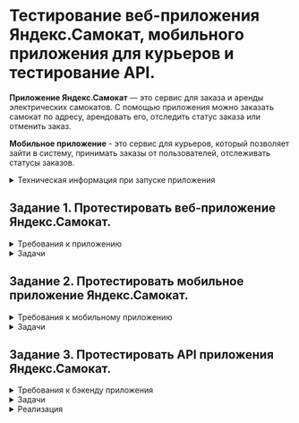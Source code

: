 # Тестирование веб-приложения Яндекс.Самокат, мобильного приложения для курьеров и тестирование API.

**Приложение Яндекс.Самокат** — это сервис для заказа и аренды электрических самокатов. С помощью приложения можно заказать самокат по адресу, арендовать его, отследить статус заказа или отменить заказ.

 **Мобильное приложение** - это сервис для курьеров, который позволяет зайти в систему, принимать заказы от пользователей, отслеживать статусы заказов.

  <details> <summary> Техническая информация при запуске приложения </summary>

#### Предусловия 

1. Тестовый стенд веб-приложения: *https://{id}.serverhub.praktikum-services.ru/*

2. Доступ к базе осуществляется с помощью команды **psql -U morty -d scooter_rent** Пароль: **smith**

### Документация API. 
### 1. Courier

#### Courier - Логин курьера в системе

URL: **POST /api/v1/courier/login**

Параметр: 

| Название                   |  Тип   |                                         Описание                                          |
| -------------------------- | :----: | :---------------------------------------------------------------------------------------: |
| login                      | string |             Логин курьера, записывается в поле **login** таблицы **Couriers**             |
| password                   | string | Пароль курьера, хэш от значения записывается в поле **passwordHash** таблицы **Couriers** |
| firstName (необязательный) | string |            Имя курьера, записывается в поле **firstName** таблицы **Couriers**            |

Запрос: **{    "login": "ninja",**
    **"password": "1234" }**

Успешное создание учетной записи: **HTTP/1.1 201 Created**
**{   ok: true }**

Запрос без логина и пароля: **HTTP/1.1 400 Bad Request**
**{ "message": "Недостаточно данных для создания учетной записи" }**

Запрос с повторяющимся логином:  **HTTP/1.1 409 Сonflict**
**{  "message": "Этот логин уже используется" }**

#### Courier - Удаление курьера

URL: **DELETE /api/v1/courier/:id**

Параметр: 

| Название |  Тип   |                          Описание                          |
| -------- | :----: | :--------------------------------------------------------: |
| id       | string | Номер курьера, хранится в поле **id** таблицы **Couriers** |

Успешное удаление курьера: **HTTP/1.1 200 OK { ok: true }**

Запрос без id: **HTTP/1.1 400 Bad Request**
**{ "message":  "Недостаточно данных для удаления курьера" }**

Запрос с несуществующим id: **HTTP/1.1 404 Not Found**
**{ "message": "Курьера с таким id нет" }**

### 2. Couriers

#### Couriers - Получить количество заказов курьера

URL: **GET /api/v1/courier/:id/ordersCount**

Параметр: 

| Название |  Тип   |                          Описание                          |
| -------- | :----: | :--------------------------------------------------------: |
| id       | number | Номер курьера { "id": 123456 } |

Количество заказов курьера "1": **/v1/courier/1/ordersCount**

Responce success: **HTTP/1.1 200**
**{  "id": "123456",  "ordersCount": "100500" }**

Запрос без номера: **HTTP/1.1 400 Bad Request**
**{ "message":  "Недостаточно данных для поиска" }**

Запрос с несуществующим номером: **HTTP/1.1 404 Not Found**
**{  "message": "Курьер не найден" }**

### 3. Orders
#### Orders - Завершить заказ
URL: **PUT /api/v1/orders/finish/:id**

Параметр: 

| Название |  Тип   |            Описание            |
| -------- | :----: | :----------------------------: |
| id       | number | Номер заказа, хранится в поле **id** таблицы **Orders**|

Запрос: **{ "id": 123 }**

Успешный ответ: **HTTP/1.1 200**
**{  ok: true }**

Запрос без номера: **HTTP/1.1 400 Bad Request**
**{ "message":  "Недостаточно данных для поиска" }**

Запрос с несуществующим номером: **HTTP/1.1 404 Not Found**
**{ "message": "Заказа с таким id не существует" }**

Запрос с несуществующим номером курьера: **HTTP/1.1 404 Not Found**
**{ "message": "Курьера с таким id не существует" }**

Заказ нельзя завершить: **HTTP/1.1 409 Conflict**
**{ "message": "Этот заказ нельзя завершить" }**

#### Orders - Отменить заказ

URL: **PUT /api/v1/orders/cancel**

Параметр: 

| Название |  Тип   |                        Описание                         |
| -------- | :----: | :-----------------------------------------------------: |
| track     | string |	Номер заказа, хранится в поле **track** таблицы **Orders**|

Запрос: **{ "id": 123 }**

Успешный ответ: **HTTP/1.1 200**
**{   ok: true }**
Запрос без номера: **HTTP/1.1 400 Bad Request**
**{ "message":  "Недостаточно данных для поиска" }**

Запрос с несуществующим номером: **HTTP/1.1 404 Not Found
{ "message": "Заказ не найден" }**

Заказ уже в работе: **HTTP/1.1 409 Conflict**
**{ "message": "Этот заказ уже в работе" }**

#### Orders - Получение списка заказов.

URL: **GET /api/v1/orders**

Параметр: 

| Название |  Тип   |                          Описание                          |
| -------- | :----: | :--------------------------------------------------------: |
| courierId |number| Идентификатор курьера. Если указан - возвращает все активные и завершенные заказы этого курьера |

Запрос с номером id курьера "1": **/v1/orders?courierId=1**

Запрос с несуществующим id: **HTTP/1.1 404 Not Found**
**{"message": "Курьер с идентификатором {courierId} не найден" }**
 
#### Orders - Получить заказ по его номеру.

URL: **GET /api/v1/orders**

Параметр: 

| Название  |  Тип   |                                            Описание                                             |
| --------- | :----: | :---------------------------------------------------------------------------------------------: |
| t| number | Трекинговый номер заказа|

Запрос с номером заказа : **/v1/orders/track?t=123456**

Запрос без номера заказа: **HTTP/1.1 400 Bad Request**
**{"message":  "Недостаточно данных для поиска" }**

#### Orders - Принять заказ.

URL: **PUT /api/v1/orders/accept/:id**

Параметр: 

| Название |  Тип   |         Описание         |
| -------- | :----: | :----------------------: |
| id      | number | Номер заказа, хранится в поле **id** таблицы **Orders** |
|courierId| number | id курьера, хранится в поле **id** таблицы **Orders** |

Запрос : **/v1/orders/accept/1?courierId=213**

Успешный ответ: **HTTP/1.1 200**
**{ ok: true }**

Запрос без номера: **HTTP/1.1 400 Bad Request**
**{ "message":  "Недостаточно данных для поиска" }**

Запрос с несуществующим номером: **HTTP/1.1 404 Not Found**
**{ "message": "Заказа с таким id не существует" }**

Запрос с несуществующим номером курьера: **HTTP/1.1 404 Not Found**
**{ "message": "Курьера с таким id не существует" }**

Заказ уже был в работе: **HTTP/1.1 409 Conflict**
**{ "message": "Этот заказ уже в работе" }**

Нет id курьера или id заказа: **HTTP/1.1 400 Conflict**
**{ "message": "Недостаточно данных для поиска" }**
 
#### Orders - Создание заказа.

URL: **POST /api/v1/orders**

Параметр: 

| Название  |  Тип   |     Описание   |
| --------- | :----: | :-----------: |
| firstName | string |Имя заказчика, записывается в поле **firstName** таблицы **Orders**|
| lastName | string | Фамилия заказчика, записывается в поле **lastName** таблицы **Orders** |
| address | string | Адрес заказчика, записывается в поле **address** таблицы **Orders**|
| metroStation| string |Ближайшая к заказчику станция метро, записывается в поле **metroStation** таблицы **Orders** |
| phone | string |Телефон заказчика, записывается в поле **phone** таблицы **Orders** |
| rentTime| number | Количество дней аренды, записывается в поле **rentTime** таблицы **Orders**|
| deliveryDate| string |Дата доставки, записывается в поле **deliveryDate** таблицы **Orders**|
| comment| string |Комментарий от заказчика, записывается в поле **comment** таблицы **Orders**|
| color (необязательный)| string |Предпочитаемые цвета, записываются в поле **color** таблицы **Orders** |

Запрос: {

    "firstName": "Naruto",

    "lastName": "Uchiha",

    "address": "Konoha, 142 apt.",

    "metroStation": 4,

    "phone": "+7 800 355 35 35",

    "rentTime": 5,

    "deliveryDate": "2020-06-06",

    "comment": "Saske, come back to Konoha",

    "color": [
        "BLACK"
    ]
}

Успешное создание заказа: **HTTP/1.1 201 Created**
**{ track: 124124 }**

### Utils
#### Utils - Ping server

URL: **GET /api/v1/ping**
Успешный ответ: **HTTP/1.1 200 Ok pong;**


#### Utils - Поиск станций метро по названию
URL: **GET /api/v1/stations/search**

| Название  |  Тип   |   Описание    |
| --------- | :----: | :-----------: |
| s       | string | Строка для поиска станции |

Поиск метро "Сокол": **/v1/stations/search?s=Сокол**

Успешный поиск:    HTTP/1.1 200 OK
  [

    {
       "number": "4",
       "name": "Сокольники",
       "color": "#D92B2C"
    },

    {
       "number": "26",
       "name": "Сокол",
       "color": "#4DBE52"
    }   

]

 </details>


 ## Задание  1. Протестировать веб-приложение Яндекс.Самокат.

 <details> <summary> Требования к приложению </summary>


### Поддерживаемые окружения

Приложение поддерживает эти браузеры: Яндекс.Браузер не ниже версии
20.0.1, Chrome не ниже версии 85. Будет поддерживаться разрешение экрана
1280x720 и 1920x1080.

### Макеты

Макеты лежат в Figma и расположены по [ссылке](https://www.figma.com/file/vHgTVzFac8zyxhMZ2o4b2m/web)

### Лендинг

Есть заголовок и чертёж самоката. При скролле происходит анимация:
чертёж сменяется фотографией, появляется таблица с описанием самоката.

В шапке лендинга есть две кнопки: **«Заказать», «Статус заказа».**

Появляется запрос на согласие использовать куки.

Если доскроллить до третьего блока, появляется информация: «Как это
работает», «Вопросы о важном».

### Экран «Сделать заказ»

Чтобы сделать заказ, нужно заполнить две формы: **«Для кого самокат», «Про аренду».**

#### Для кого самокат

Поля: «Имя», «Фамилия», «Адрес: куда привезти самокат», «Станция метро»,

«Телефон: на него позвонит курьер».

Все поля обязательные. Если они не заполнены корректно, нельзя перейти на следующую страницу.

Внизу кнопка **«Дальше»**: она переводит на форму **«Про аренду».** 


#### Про аренду

Поля: «Когда привезти самокат», «Срок аренды», «Цвет», «Комментарий».

«Когда привезти самокат», «Срок аренды» — обязательные поля. 

«Цвет», «Комментарий» — необязательные.


#### Кнопка «Назад»

При нажатии пользователь переходит на страницу **«Для кого самокат».** При переключении между страницами введённая информация сохраняется.

#### Кнопка «Заказать». 
Если все поля заполнены корректно, при клике по кнопке **«Заказать»** заказ будет оформлен. Появится всплывающее окно с текстом **«Номер заказа NNNNN. Запишите его: пригодится, чтобы отслеживать статус»** и кнопкой **«Посмотреть статус».** Кнопка **«Посмотреть статус»** ведёт на экран **«Статус заказа»**: в нём уже заполнено поле **«Номер заказа».**


Если не все обязательные поля заполнены корректно, при нажатии на кнопку «Заказать» появится ошибка **«Введите корректный <имя поля>».**

Пользователь может сделать несколько заказов один за другим.

### Экран «Статус заказа»

Если нажать на **«Статус заказа»** в шапке лендинга, появляется поле ввода «Номер заказа». Нужно ввести значение и нажать **Enter.** Если номер заказа введён корректно, появляется информация: 
- Данные заказа пользователя: имя, фамилия, адрес и остальные. Для всех полей действует правило: если текст не умещается в одной строке, он переносится на вторую.
- Цепочка статусов заказа. Текущий статус выделен чёрным, остальные — серые. Если статус пройден, цифра перед ним сменяется на галочку.

Если номер заказа введён некорректно, появляется сообщение об ошибке: **«Такого заказа нет. Точно верный номер?».**

На экране статуса заказа четыре статуса. Активным может быть только один из них — он показывает, на какой стадии находится заказ: 

#### «Самокат на складе». 
Становится активным, когда пользователь сделал заказ.

#### «Курьер едет к вам». 
Становится активным, когда курьер подтвердил у себя в приложении, что принял заказ. Когда статус активен, в подписи появляется имя курьера: **«Курьер Фродо едет к вам».** Если имя курьера слишком длинное и подпись не умещается в одну строчку, текст переносится на вторую строчку.

#### «Ну всё, теперь кататься». 
Становится активным, когда курьер подтвердил завершение заказа. Под заголовком статуса подпись **«Аренда закончится...».** Показываемое время рассчитывается от момента, когда самокат передали пользователю с учётом количества дней. Когда время
аренды заканчивается, статус меняется на «Время аренды кончилось» с подписью **«Скоро курьер заберёт самокат».**

Пользователь может ввести номер другого заказа и посмотреть его статус.

#### Отмена заказа
Есть кнопка **«Отменить заказ».** Если кликнуть по ней, появится всплывающее окно с текстом **«Хотите отменить заказ?»** На всплывающем окне две кнопки: **«Отменить», «Назад».**

Если кликнуть по **«Назад»**, пользователь вернётся на страницу статуса заказа.

Если кликнуть по **«Отменить»**, появится всплывающее окно с текстом **«Заказ отменён. Возвращайтесь, мы всегда вас ждём»** и кнопкой **«Хорошо».** Кнопка **«Хорошо»** ведёт на главную страницу лендинга.

Пользователь может отменить заказ, пока курьер не взял его в работу. Когда заказ уже у курьера, кнопка **«Отменить заказ»** будет некликабельной.

Отменённый заказ удаляется из системы. Пользователь не может его
посмотреть.

#### Просроченный заказ
Заказ считается просроченным, если курьер не успел выполнить его
вовремя. Например, пользователь заказал самокат на 1 января. Если 1 января самокат не доставлен до 23:59, этот заказ — просроченный.

Если заказ просрочен, его статус меняется на **«Курьер задерживается»,** а подпись — на **«Не успеем привезти самокат вовремя. Чтобы уточнить статус заказа, позвоните в поддержку: 0101».** Статус и подпись подсвечиваются красным.

Если пользователю доставили просроченный заказ, отсчёт времени до конца аренды начинается с момента получения заказа.

### Доработка фронтенда

В цепочку статусов добавлен пятый статус: **«Время аренды кончилось».** Это фича, которую реализовали только во фронтенде, и бэкенд ещё не готов. Раньше этот текст появлялся на месте четвёртого статуса — в момент, когда время аренды заканчивалось. Теперь текст в четвёртом статусе не меняется: он просто становится серым, как и остальные статусы.

Пример ответа описан в документации к **API** в блоке **Orders** — Получить заказ по его номеру.

Номер нового статуса в запросе = **3.**

##### Ограничения полей

| Наименование | Тип поля | Возможные значения | Обязательность |
| ------------ | :----------: | :-----------: | :--------------------------: |
| Имя   | текстовое поле | Только русские буквы, пробел, тире. Длина не менее 2 и не более 15 символов. При некорректном вводе подсвечивается красным. Текст ошибки «Введите корректное имя». |  Да  |
| Фамилия  | текстовое поле | Только русские буквы. Длина не менее 2 и не более 15 символов. При некорректном вводе подсвечивается красным, появляется текст ошибки «Введите корректную фамилию». | Да |
| Адрес | текстовое поле | Только русские буквы, цифры, пробел, тире, точка, запятая. Длина не менее 5 и не более 50 символов. Пробелы до и после адреса удаляются при снятии фокуса. При некорректном вводе подсвечивается красным, появляется текст ошибки «Введите корректный адрес».  |  Да |
| Станция метро | текстовое поле с саджестом | Станции метро Москвы. Список метро зашит на стороне бэкенда (в API)   | Да  |
| Телефон | текстовое поле |Только цифры и знак «+». Длина: - 11 символов, если без знака «+». Длина: - 12 символов, если со знаком «+».  При некорректном вводе подсвечивается красным. Текст ошибки «Введите корректный телефон»| Да  |
| Дата доставки | выпадающий календарь. Появляется при клике на поле ввода  | Выбрать дату можно только с завтрашнего дня. На календаре открывается текущий месяц. Вводить значения вручную в поле нельзя. Когда пользователь выбирает дату, значение сразу подставляется в поле. Пользователь может выбрать другую дату, поле подсвечивается синим.  | Да  |
| Срок аренды  | выпадающий список| Можно выбрать от 1 до 7 суток. | Да  |
| Цвет  | чек-бокс |Чёрный жемчуг, серая безысходность. Можно выбрать как один, так и оба варианта.  | Нет |
| Комментарий | текстовое поле | Только русские буквы, цифры, пробел, тире, точка, запятая. Длина не более 24 символов. | Нет |

### FAQ

#### Сколько это стоит? И как оплатить?
Сутки — 400 рублей. Оплата курьеру — наличными или картой.

#### Вы привозите зарядку вместе с самокатом?
Самокат приезжает к вам с полной зарядкой. Этого хватит на восемь суток — даже если будете кататься без передышек и во сне. Зарядка не понадобится.

#### Сможете привезти самокат прямо сегодня?
Только начиная с завтрашнего дня. Но скоро станем расторопнее.

#### Хочу сразу несколько самокатов! Так можно?
Пока что так: один заказ — один самокат. Если хотите покататься с друзьями, можете просто сделать несколько заказов.

#### Можно ли продлить заказ или вернуть самокат раньше?
Пока что нет! Если что-то срочное — всегда можно позвонить в поддержку по номеру 0101.

#### Можно ли отменить заказ?
Да, отменить можно, пока курьер не выдвинулся к вам с самокатом. Штрафа не будет, объяснительной записки не попросим.

#### Как рассчитывается время аренды?
Допустим, вы оформляете заказ на 8 мая. Мы привозим самокат в эту дату до конца дня. Отсчёт времени аренды начинается с момента, когда вы оплатите заказ курьеру. Если мы привезли самокат 8 мая в 20:30, суточная аренда закончится 9 мая в 20:30.

#### Я живу за МКАДом, привезёте?
Да, обязательно. Всем самокатов! И Москве, и Московской области.

</details>

 <details> <summary> Задачи </summary>

#### Постановка задачи 
1. Проанализировать требования к веб-приложению Яндекс.Самокат
   
2. Составить чек-лист по требованиям к экрану **«Статус заказа».**

3. Для экрана **«Сделать заказ»** составить проверки на валидацию полей. Заполнить их в виде таблицы.

4. Провести тестирование всей функциональности не только по получившимся чек-листам и таблицам, но и по остальным макетам и требованиям. Проверять главную страницу (лендинг) не нужно. Результаты поместить на вкладку «Задание 1: баги вне тестовой документации».

5. В чек-листе должны быть результаты выполненных тестов и заведённые баг-репорты.

6. Баги, найденные вне тестовой документации, поместить на вкладку **«Задание 1: баги вне тестовой документации».**

 </details>

## Задание 2. Протестировать мобильное приложение Яндекс.Самокат.

 <details> <summary> Требования к мобильному приложению </summary>

### Макеты

Макеты лежат в Figma и расположены по [ссылке](https://www.figma.com/design/kqLqPvSvjLVLomkdadkAnk/mobile?node-id=0-1&node-type=canvas&t=fWPobsp5MBXUlSjb-0)

### Экран вход

1. При первом входе в приложение появляется экран авторизации с
логином и паролем.
2. Если курьер уже авторизовался, он видит экран списка заказов по
умолчанию.
3. На экране два поля ввода: под логин и пароль. Есть кнопка «Войти».
4. Если тапнуть по «Не помню пароль», появится уведомление с текстом «Свяжитесь с менеджером: 0101» и кнопка «Ок».
5. Пользователь может выйти из приложения с любого экрана. Тогда при входе он снова попадёт на экран авторизации.

### Экран «Список заказов»

На экране две вкладки: «Все», «Мои».

На вкладке **«Все»** курьеры видят один и тот же список заказов: это заказы без исполнителей.

Как только один из курьеров принимает заказ, он перемещается во вкладку **«Мои».** Остальные курьеры перестают его видеть.

Внутри вкладки **«Мои»** курьер видит заказы, которые он принял.
Чтобы список обновился, нужно потянуть за экран вниз (англ. *pull-to-refresh*).

При *pull-to-refresh*:
1. Для вкладки «Все»: заказы, которые принял другой курьер, пропадают из списка.
2. Для вкладки «Все»: заказы, которые отменил пользователь, удаляются.
3. Для вкладок «Все» и «Мои»: карточки сортируются по дате доставки, которую указал пользователь. Просроченные заказы — сверху.

При каких действиях список заказов обновляется:
1. При *pull-to-refresh*.
2. Если перейти во вкладку **«Мои»** на главном экране, а потом вернуться назад во вкладку **«Все»**.
3. Если применить фильтр по станции метро.

При каких действиях список заказов не обновляется:
1. Если принять заказ, он перемещается в **«Мои»**, но остальной список не обновляется.

Функциональность экрана **«Список заказов»**:
1. Когда нет заказов, отображается экран **«Заказов нет»**. Чтобы обновить экран, нужно сделать *pull-to-refresh*.
2. Когда пользователь делает заказ, появляется короткая версия карточки заказа.
3. Список заказов сортируется по приоритетности доставки:
просроченные — *сверху*. Просроченным считается заказ, который не
доставлен клиенту до *23:59* в нужный день. Рамка и дата просроченной карточки подсвечивается красным цветом, жирность текста — *Medium*. Условие работает для списков заказов **«Все»** и **«Мои»**.
4. Внутри вкладки **«Все»** есть фильтр по выбору метро. С его помощью курьер может настроить, заказы на каких станциях он хочет видеть. По тапу на фильтр открывается список: он формируется из тех станций, на которые уже есть заказы. Если есть два и более заказа с одинаковым метро, в фильтре появляется только одно наименование: одинаковые станции не дублируются.
5. Карточка фильтра увеличивается по мере добавления станций метро. В карточку вмещается максимум 8 станций: начиная с девятой появляется скролл.
6. Карточка заказа может быть в краткой или полной версии.
- Поля для краткой версии: **«Адрес»**, **«Дата доставки»**, выбранная станция метро.
- Поля для полной версии: **«Адрес»**, **«Дата доставки»**, выбранная станция метро. Добавляется **«Имя»**, **«Фамилия»**, **«Телефон»**, **«Цвет»**, **«Комментарий»**. Если пользователь не заполнил поле **«Цвет»**, пишется *«любой»*.
7. Переключить версию карточки можно через тап по карточке. Это
работает для вкладок **«Все»** и **«Мои»**.
8. При переходе в полный режим карточки кнопка **«Принять»** остаётся на месте. Карточки, которые идут следом, сдвигаются вниз.
9. Чтобы принять заказ, нужно тапнуть по кнопке **«Принять»**. Это работает и для краткой, и для полной версий карточки.
10. При тапе по кнопке появляется уведомление с текстом **«Хотите принять заказ?»** и две кнопки **«Да»** и **«Нет»**. Тап по **«Нет»** возвращает обратно на список заказов, кнопка **«Принять»** остаётся активной. Тап по **«Да»** подтверждает принятие заказа.
11. Чужой или отменённый заказ принять нельзя. Появляется сообщение: **«Ты не можешь принять заказ. Его взял уже другой курьер или пользователь отменил его»**.
12. Когда заказ принят, карточка уезжает из списка **«Все»** — с анимацией движения вверх. У вкладки **«Мои»** появляется синяя точка — она обозначает, что во вкладке появился новый принятый заказ.
13. Логика работы синей точки: появляется, если есть непросмотренные карточки во вкладке **«Мои»**. Автоматическое переключение на вкладку **«Мои»** не происходит.
14. Карточка, которую принял курьер, помещается во вкладку **«Мои»**. Кнопка меняется на **«Завершить»**. Завершить заказ можно тапом по кнопке **«Завершить»** — как в коротком, так и в полном виде карточки.
15. Если нажать на **«Завершить»**, появляется уведомление **«Вы завершили заказ?»** и две кнопки — **«Да»** и **«Нет»**. Тап по **«Нет»** возвращает обратно на список заказов, кнопка **«Завершить»** остаётся активной. Тап по **«Да»** подтверждает завершение заказа.
16. Когда заказ завершён, карточка заказа перемещается в самый низ
списка. Если заказ был просрочен, но потом выполнен, карточка не
подсвечивается красным.
17. Завершённые заказы сортируются по времени выполнения: чем раньше завершён заказ, тем он ниже.


### Нотификация.

1. **Уведомление приходит, когда осталось 2 часа, чтобы выполнить заказ. Заказ нужно доставить в день, который указал пользователь, до *23:59*. Например, заказ на 8 мая. Если в *21:59* 8 мая курьер ещё не доставил самокат, ему приходит пуш-уведомление.**
2. **Уведомление содержит такой текст: «2 часа до конца заказа. Заказ «ул Комнатная 12-14» нужно выполнить до времени N. Если не успеваете, предупредите поддержку: 0101»**
3. **Переход по нотификации ведёт в приложение на вкладку «Мои»**

### Отсутствие интернет-соединения

1. **Если нет интернет-соединения, отображается всплывающее окно «Отсутствует интернет-соединение». Оно появляется, если тапнуть по любой активной кнопке на любом экране. Пропадает только по тапу по кнопке «Ок».**
2. **Когда пользователь тапнул по кнопке «Ок», всплывающее уведомление закрывается. Если интернета всё ещё нет, процесс повторяется: тап по любой активной зоне ведёт на всплывающее уведомление «Отсутствует интернет-соединение».**

### Ориентация
Приложение только в портретной ориентации.

#### Ограничение полей
| Элемент |          Требования          |
| -------- | :-----------------------: |
| Логин     | Только английские буквы. Длина текста не менее 2 и не более более 10 символов. При некорректном вводе логина или пароля появляется уведомление **«Неверный логин или пароль»**.|
| Пароль     | Только целые числа. Длина 4 символа — не больше и не меньше. При некорректном вводе логина или пароля появляется уведомление **«Неверный логин или пароль».**|

</details>

<details> <summary> Задачи </summary>

#### Постановка задачи 
1. Проанализировать требования к мобильного приложения Яндекс.Самокат.
2. Спроектировать тест-кейсы и протестировать функциональность, которая выделена жирным шрифтом(нотификация,отсутствие интернета). 
3. Написать кейсы на вёрстку по макетам к этой функциональности.
4. Приложить тест-кейсы проверки приложения в шаблон внутри вкладки «Задание 2: тест-кейсы». 
5. В тест-кейсах должны быть результаты проверок и заведённые баг-репорты.

</details>

## Задание 3. Протестировать API приложения Яндекс.Самокат.

 <details> <summary> Требования к бэкенду приложения </summary>


### Технологии

Язык приложения — *JavaScript.* 
Выполняется в среде *Node.js v12.17.0.*
Доступ к приложению по протоколу *HTTP 1.1.*

### Общие требования

Приложение использует базу данных. БД — **PostgreSQL.** Приложение
взаимодействует с БД через npm-пакет  *sequelize*  поверх пакета  *pg .sequelize*  — ORM для работы с различными БД в *node.js*.

Запросы логируются через модуль *winston* . Документация к приложению осуществляется с помощью модуля  *apidoc* .

Приложение должно отвечать требованиям *REST*.

В приложении должен быть глобальный обработчик ошибок. При
возникновении исключений они должны быть обработаны, а приложение
должно продолжить работу.

Ошибки приложения (неуспешно обработанные запросы, исключения; ответы, отличные от 2XX) должны логироваться в отдельный файл  *error.log*

### Требования к URL
#### Вспомогательные URL

- Должен присутствовать URL, через который можно проверить, что бэкенд запущен и принимает запросы. При успешном ответе должен вернуться статус *200 OK*.
- Должен присутствовать URL, через который работает поиск станций
метро. В случае успешного поиска должны вернуться номер станции, её цвет и название. Если станций несколько, для каждой должны
возвращаться номер, цвет и название. Если станция не найдена, должен вернуться пустой список.

#### URL для курьеров
- **Должен присутствовать URL: при обращении к нему курьер может зарегистрироваться в приложении. URL должен принимать логин, пароль и имя курьера. Логин, хэш пароля и имя курьера должны записываться в поля  login , passwordHash и firstName таблицы Couriers. В поле passwordHash хранится хэш пароля, генерируется стандартными функциями, поэтому соответствие хэш-пароль проверить можно через авторизацию.**

- **Поле login должно быть уникальным. При успешной регистрации соответствующая запись должна появиться в базе. При неуспешной должна вернуться ошибка. Подробнее об ошибках в документации /docs/#api-Courier-CreateCourier**

- Должен присутствовать URL для входа в учётную запись курьером. На вход должны отправляться логин и пароль курьера. При успешном входе должен вернуться  id  курьера. Если войти не удалось, должна вернуться ошибка.
  
- **Должен присутствовать URL для удаления учётной записи курьера. На вход должен подаваться id курьера в таблице Couriers. При удалении связанные заказы в таблице Orders должны быть стёрты.**
  
#### URL для заказов
 Каждый раз, когда какой-нибудь из URL возвращает полные данные о заказе, ответ должен содержать и статус каждого заказа. В статусе должны быть такие значения:

- 0 — заказ создан, больше ничего с ним не происходило;

- 1 — заказ принят курьером;

- 2 — заказ завершён;

- -1 — заказ отменён.

Статус должен вычисляться относительно значений полей в БД в
таблице **Orders** (см. пункт «Описание содержимого базы данных»). Поля указаны в порядке приоритетности:
- *finished = true -> status = 2*
- *cancelled = true -> status = -1*
- *inDelivery = true -> status = 1*
- *Остальные случаи  -> status = 0*
  
Должен присутствовать URL для создания заказа. При создании заказа
указываются следующие параметры:
- имя;
- фамилия;
- адрес;
- ближайшая станция метро;
- телефон;
- количество дней аренды;
- дата доставки;
- комментарий;
- список подходящих цветов.
  
При создании заказа ему должен быть присвоен индивидуальный номер для отслеживания.

Переданные параметры записываются в таблицу **Orders** следующим образом:
- имя: *firstName*
- фамилия: *lastName*
- адрес: *address*
- ближайшая станция метро: *metroStation*
- телефон: *phone*
- количество дней аренды: *rentTime*
- дата доставки: *deliveryDate*
- комментарий: *comment*
- список подходящих цветов: *color*
- номер отслеживания: *track*
Если заказ создан успешно, должен вернуться его номер отслеживания. В противном случае должна вернуться ошибка. Подробнее об ошибках в документации: */docs/#api-Orders-CreateOrder*

- **Должен присутствовать URL для получения данных о заказе по его
номеру отслеживания. На вход должен подаваться номер. Если
соответствующий заказ найден, должны вернуться данные о
нём. Иначе должна вернуться ошибка.**

- Должен присутствовать URL для принятия заказа курьером. URL принимает номер отслеживания заказа и id курьера. Если при принятии заказа возникли проблемы, должна вернуться ошибка.
Должен присутствовать URL для отмены заказа. URL принимает номер для отслеживания заказа. В случае неуспешной отмены должна вернуться ошибка.
- Должен присутствовать URL для завершения заказа. На вход подаётся номер заказа. В случае неуспешного завершения должна вернуться ошибка.
- Должен присутствовать URL для получения всех заказов, которые
соответствуют заданным параметрам. Параметры поиска — ближайшая
станция метро и id курьера. Также должны быть переданы ограничения по количеству выводимых записей на странице и номер страницы. Подробнее об ошибках и кейсах применения в документации: */docs/#api-OrdersGetOrdersPageByPage*
- Должен присутствовать URL для получения количества выполненных
заказов курьера. На вход должен подаваться id курьера. Подробнее об ошибках и кейсах использования в документации: */docs/#api-CouriersGetOrdersCountByCourierId*

#### Ограничение полей
| Элемент | Требования  | Обязательность|
| ------- | :-----------: |:-----------: |
| login  |Только английские буквы. Длина текста не менее 2 и не более более 10 символов. |Да|
| firstName |Только английские и русские буквы. Длина текста не менее 2 и не более более 10 символов. |Нет|
| password |Только целые числа. Длина 4 символа — не больше и не меньше. |Нет|

### Описание содержимого базы данных
БД состоит из двух таблиц: **Couriers** и **Orders**. Первая таблица содержит данные о курьерах, вторая — данные о заказах.

#### Couriers
| Название   |  Тип   | Назначение |
| --------- | :--------: | :------------: |
| login     | строка  | логин курьера  |
| passwordHash  | строка| захэшированный пароль курьера  |
| firstName  | строка | имя курьера  |


#### Orders

| Название     |  Тип   |          Назначение           |
| ------------ | :----: | :---------------------------: |
| courierId  | число | поле, связывающее эту таблицу с таблицей **Couriers** |
| firstName | строка | имя заказчика |
| lastName | строка |  фамилия заказчика  |
|address | строка | адрес  |
|metroStation  | строка | ближайшая станция метро  |
|phone  | строка | номер телефона |
|rentTime  | число| срок аренды |
|deliveryDate  | дата | дата доставки |
|track  | число| номер отслеживания  |
| color | массив строк | предпочитаемые цвета самоката  |
|comment  | строка | комментарий курьеру  |
| cancelled | логический  | заказ отменён  |
|finished  | логический | заказ доставлен  |
|inDelivery  | логический | заказ в процессе доставки  |

</details>

<details> <summary> Задачи </summary>

#### Постановка задачи 
1. Проанализировать требования к бэкенду и документации к API.
2. Разработать чек-лист и протестировать API по требованиям, которые выделены жирным шрифтом.
3. Приложить чек-лист проверки API в шаблон — вкладка «Задание 3: чек-лист». 
4. В чек-листе должны быть результаты выполнения тестов и заведённые баг-репорты.

</details>

<details> <summary> Реализация </summary>

#### Тестовая документация включающая в себя:
1. Чек-лист функциональности и верстки экрана "Статус заказа"
2. Чек-лист проверки валидации полей экрана "Сделать заказ"
3. Баги вне тестовой документации 
4. Тест-кейсы функциональности и верстки мобильного приложения Яндекс.Самокат V2.0
5. Чек-лист проверок API (Postman, Charles)
6. Баг-репорты заведенные в YouTrack по результатам тестирования 

Реализация проекта по [ссылке](https://docs.google.com/spreadsheets/d/1jLwhSsCPXGPVGsiZpUrZ3V4a19-EhiIL3WyIZXdTCy8/edit?gid=943703744#gid=943703744)

</details>